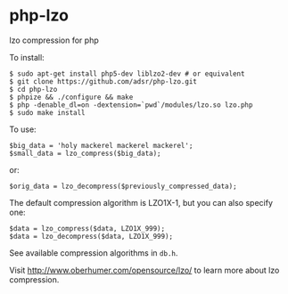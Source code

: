 php-lzo
=======

lzo compression for php

To install:

    $ sudo apt-get install php5-dev liblzo2-dev # or equivalent
    $ git clone https://github.com/adsr/php-lzo.git
    $ cd php-lzo
    $ phpize && ./configure && make
    $ php -denable_dl=on -dextension=`pwd`/modules/lzo.so lzo.php
    $ sudo make install

To use:

    $big_data = 'holy mackerel mackerel mackerel';
    $small_data = lzo_compress($big_data);

or:

    $orig_data = lzo_decompress($previously_compressed_data);

The default compression algorithm is LZO1X-1, but you can also specify one:

    $data = lzo_compress($data, LZO1X_999);
    $data = lzo_decompress($data, LZO1X_999);

See available compression algorithms in `db.h`.

Visit http://www.oberhumer.com/opensource/lzo/ to learn more about lzo compression.
